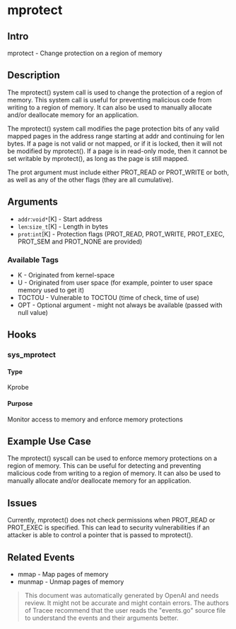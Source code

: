 
# mprotect

## Intro
mprotect - Change protection on a region of memory

## Description
The mprotect() system call is used to change the protection of a region of memory. This system call is useful for preventing malicious code from writing to a region of memory. It can also be used to manually allocate and/or deallocate memory for an application.

The mprotect() system call modifies the page protection bits of any valid mapped pages in the address range starting at addr and continuing for len bytes. If a page is not valid or not mapped, or if it is locked, then it will not be modified by mprotect(). If a page is in read-only mode, then it cannot be set writable by mprotect(), as long as the page is still mapped.

The prot argument must include either PROT_READ or PROT_WRITE or both, as well as any of the other flags (they are all cumulative).

## Arguments
* `addr`:`void*`[K] -  Start address
* `len`:`size_t`[K] - Length in bytes
* `prot`:`int`[K] - Protection flags (PROT_READ, PROT_WRITE, PROT_EXEC, PROT_SEM and PROT_NONE are provided)

### Available Tags
* K - Originated from kernel-space
* U - Originated from user space (for example, pointer to user space memory used to get it)
* TOCTOU - Vulnerable to TOCTOU (time of check, time of use)
* OPT - Optional argument - might not always be available (passed with null value)

## Hooks
### sys_mprotect
#### Type
Kprobe
#### Purpose
Monitor access to memory and enforce memory protections

## Example Use Case
The mprotect() syscall can be used to enforce memory protections on a region of memory. This can be useful for detecting and preventing malicious code from writing to a region of memory. It can also be used to manually allocate and/or deallocate memory for an application.

## Issues
Currently, mprotect() does not check permissions when PROT_READ or PROT_EXEC is specified. This can lead to security vulnerabilities if an attacker is able to control a pointer that is passed to mprotect().

## Related Events
* mmap - Map pages of memory
* munmap - Unmap pages of memory

> This document was automatically generated by OpenAI and needs review. It might
> not be accurate and might contain errors. The authors of Tracee recommend that
> the user reads the "events.go" source file to understand the events and their
> arguments better.
